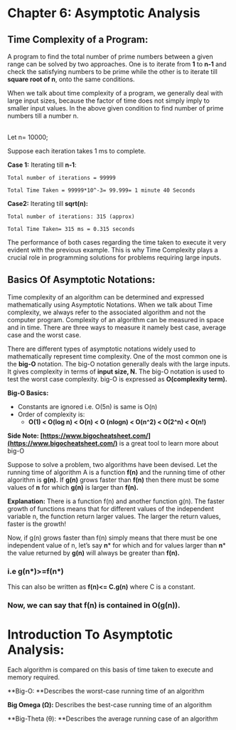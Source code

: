 # Chapter 6:  Asymptotic Analysis


## Time Complexity of a Program:

A program to find the total number of prime numbers between a given range can be solved by two approaches. One is to iterate from **1** to **n-1** and check the satisfying numbers to be prime while the other is to iterate till **square root of n**, onto the same conditions. 

When we talk about time complexity of a program, we generally deal with large input sizes, because the factor of time does not simply imply to smaller input values. In the above given condition to find number of prime numbers till a number n.

 \
Let n= 10000;

Suppose each iteration takes 1 ms to complete. 

**Case 1:** Iterating till **n-1**: 

	Total number of iterations = 99999

	Total Time Taken = 99999*10^-3= 99.999= 1 minute 40 Seconds 

**Case2:** Iterating till **sqrt(n):**

	Total number of iterations: 315 (approx)

	Total Time Taken= 315 ms = 0.315 seconds

 The performance of both cases regarding the time taken to execute it very evident with the previous example. This is why Time Complexity plays a crucial role in programming solutions for problems requiring large inputs. 


## Basics Of Asymptotic Notations:

Time complexity of an algorithm can be determined and expressed mathematically using Asymptotic Notations. When we talk about Time complexity, we always refer to the associated algorithm and not the computer program. Complexity of an algorithm can be measured in space and in time. There are three ways to measure it namely best case, average case and the worst case.

There are different types of asymptotic notations widely used to mathematically represent time complexity. One of the most common one is the **big-O** notation. The big-O notation generally deals with the large inputs. It gives complexity in terms of **input size, N.** The big-O notation is used to test the worst case complexity. big-O is expressed as **O(complexity term).** 

**Big-O Basics:**



*   Constants are ignored i.e. O(5n) is same is O(n)
*   Order of complexity is:
    *   **O(1) < O(log n) < O(n) < O (nlogn) < O(n^2) < O(2^n) < O(n!)** 

**Side Note: [https://www.bigocheatsheet.com/](https://www.bigocheatsheet.com/)** is a great tool to learn more about big-O 

Suppose to solve a problem, two algorithms have been devised. Let the running time of algorithm A is a function **f(n)** and the running time of other algorithm is **g(n).** If **g(n)** grows faster than **f(n)** then there must be some values of **n** for which **g(n)** is larger than **f(n).**

**Explanation:** There is a function f(n) and another function g(n). The faster growth of functions means that for different values of the independent variable n, the function return larger values. The larger the return values, faster is the growth!   

Now, if g(n) grows faster than f(n) simply means that there must be one independent value of n, let’s say **n*** for which and for values larger than **n*** the value returned by **g(n)** will always be greater than **f(n).** 


### i.e g(n*)>=f(n*)

This can also be written as **f(n)<= C.g(n)** where C is a constant. 


### Now, we can say that f(n) is contained in O(g(n)).


# Introduction To Asymptotic Analysis: 

Each algorithm is compared on this basis of time taken to execute and memory required. 

**Big-O: **Describes the worst-case running time of an algorithm

**Big Omega (Ω):** Describes the best-case running time of an algorithm

**Big-Theta (θ): **Describes the average running case of an algorithm
